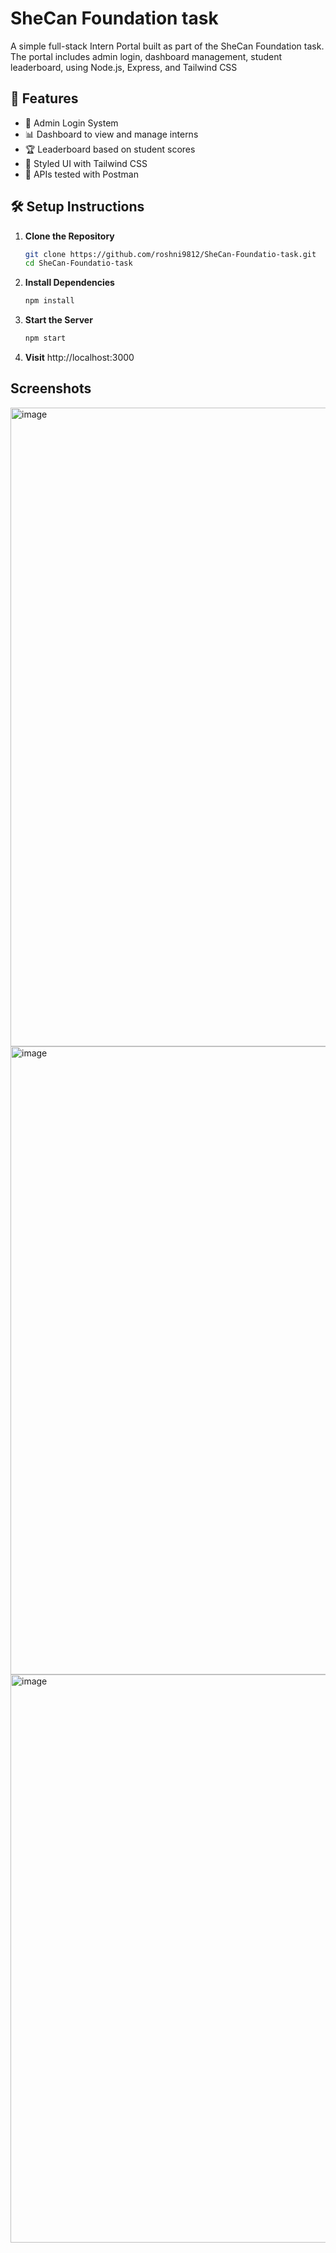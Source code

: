 # SheCan Foundation task
A simple full-stack Intern Portal built as part of the SheCan Foundation task. The portal includes admin login, dashboard management, student leaderboard, using Node.js, Express, and Tailwind CSS
## 🚀 Features

- 🔐 Admin Login System
- 📊 Dashboard to view and manage interns
- 🏆 Leaderboard based on student scores
- 🎨 Styled UI with Tailwind CSS
- 🧪 APIs tested with Postman

## 🛠️ Setup Instructions

1. **Clone the Repository**
   ```bash
   git clone https://github.com/roshni9812/SheCan-Foundatio-task.git
   cd SheCan-Foundatio-task
2. **Install Dependencies**
   ```bash
   npm install
3. **Start the Server**
   ```bash
   npm start
5. **Visit**
   http://localhost:3000
   
## Screenshots 
<img width="1910" height="1022" alt="image" src="https://github.com/user-attachments/assets/2c57da0c-88d1-4de4-a2f8-179fa2459013" />
<img width="1913" height="1005" alt="image" src="https://github.com/user-attachments/assets/ae2a3392-5c40-4928-8872-70bbb8f09a6b" />
<img width="1914" height="909" alt="image" src="https://github.com/user-attachments/assets/21246560-7a50-47d2-9873-c47a0da85661" />



